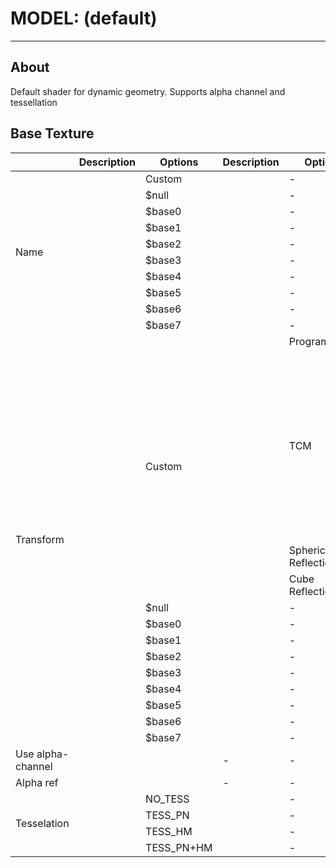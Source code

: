 # MODEL: (default)

___

## About

Default shader for dynamic geometry. Supports alpha channel and tessellation

## Base Texture

<table><thead>
  <tr>
    <th></th>
    <th>Description</th>
    <th>Options</th>
    <th>Description</th>
    <th>Options</th>
    <th>Description</th>
    <th>Options</th>
    <th>Description</th>
  </tr></thead>
<tbody>
  <tr>
    <td rowspan="10">Name</td>
    <td rowspan="10"></td>
    <td>Custom</td>
    <td></td>
    <td>-</td>
    <td>-</td>
    <td>-</td>
    <td>-</td>
  </tr>
  <tr>
    <td>$null</td>
    <td></td>
    <td>-</td>
    <td>-</td>
    <td>-</td>
    <td>-</td>
  </tr>
  <tr>
    <td>$base0</td>
    <td></td>
    <td>-</td>
    <td>-</td>
    <td>-</td>
    <td>-</td>
  </tr>
  <tr>
    <td>$base1</td>
    <td></td>
    <td>-</td>
    <td>-</td>
    <td>-</td>
    <td>-</td>
  </tr>
  <tr>
    <td>$base2</td>
    <td></td>
    <td>-</td>
    <td>-</td>
    <td>-</td>
    <td>-</td>
  </tr>
  <tr>
    <td>$base3</td>
    <td></td>
    <td>-</td>
    <td>-</td>
    <td>-</td>
    <td>-</td>
  </tr>
  <tr>
    <td>$base4</td>
    <td></td>
    <td>-</td>
    <td>-</td>
    <td>-</td>
    <td>-</td>
  </tr>
  <tr>
    <td>$base5</td>
    <td></td>
    <td>-</td>
    <td>-</td>
    <td>-</td>
    <td>-</td>
  </tr>
  <tr>
    <td>$base6</td>
    <td></td>
    <td>-</td>
    <td>-</td>
    <td>-</td>
    <td></td>
  </tr>
  <tr>
    <td>$base7</td>
    <td></td>
    <td>-</td>
    <td>-</td>
    <td>-</td>
    <td>-</td>
  </tr>
  <tr>
    <td rowspan="20">Transform</td>
    <td rowspan="20"></td>
    <td rowspan="11">Custom</td>
    <td rowspan="11"></td>
    <td>Programmable</td>
    <td></td>
    <td>-</td>
    <td>-</td>
  </tr>
  <tr>
    <td rowspan="8">TCM</td>
    <td rowspan="8">Mode in which the matrix controls animated transformations of texture coordinates</td>
    <td>Scale enabled</td>
    <td>Enabling scaling</td>
  </tr>
  <tr>
    <td>Scale U</td>
    <td>U-axis scaling</td>
  </tr>
  <tr>
    <td>Scale V</td>
    <td>V-axis scaling</td>
  </tr>
  <tr>
    <td>Rotate enabled</td>
    <td>Enabling rotating</td>
  </tr>
  <tr>
    <td>Rotate</td>
    <td></td>
  </tr>
  <tr>
    <td>Scroll enabled</td>
    <td>Enable scrolling</td>
  </tr>
  <tr>
    <td>Scroll U</td>
    <td></td>
  </tr>
  <tr>
    <td>Scroll V</td>
    <td></td>
  </tr>
  <tr>
    <td>Spherical Reflection</td>
    <td></td>
    <td>-</td>
    <td>-</td>
  </tr>
  <tr>
    <td>Cube Reflection</td>
    <td></td>
    <td>-</td>
    <td>-</td>
  </tr>
  <tr>
    <td>$null</td>
    <td></td>
    <td>-</td>
    <td>-</td>
    <td>-</td>
    <td>-</td>
  </tr>
  <tr>
    <td>$base0</td>
    <td></td>
    <td>-</td>
    <td>-</td>
    <td>-</td>
    <td>-</td>
  </tr>
  <tr>
    <td>$base1</td>
    <td></td>
    <td>-</td>
    <td>-</td>
    <td>-</td>
    <td>-</td>
  </tr>
  <tr>
    <td>$base2</td>
    <td></td>
    <td>-</td>
    <td>-</td>
    <td>-</td>
    <td>-</td>
  </tr>
  <tr>
    <td>$base3</td>
    <td></td>
    <td>-</td>
    <td>-</td>
    <td>-</td>
    <td>-</td>
  </tr>
  <tr>
    <td>$base4</td>
    <td></td>
    <td>-</td>
    <td>-</td>
    <td>-</td>
    <td>-</td>
  </tr>
  <tr>
    <td>$base5</td>
    <td></td>
    <td>-</td>
    <td>-</td>
    <td>-</td>
    <td>-</td>
  </tr>
  <tr>
    <td>$base6</td>
    <td></td>
    <td>-</td>
    <td>-</td>
    <td>-</td>
    <td>-</td>
  </tr>
  <tr>
    <td>$base7</td>
    <td></td>
    <td>-</td>
    <td>-</td>
    <td>-</td>
    <td>-</td>
  </tr>
  <tr>
    <td>Use alpha-channel</td>
    <td></td>
    <td></td>
    <td>-</td>
    <td>-</td>
    <td>-</td>
    <td>-</td>
    <td></td>
  </tr>
  <tr>
    <td>Alpha ref</td>
    <td></td>
    <td></td>
    <td>-</td>
    <td>-</td>
    <td>-</td>
    <td>-</td>
    <td>-</td>
  </tr>
  <tr>
    <td rowspan="4">Tesselation</td>
    <td rowspan="4"></td>
    <td>NO_TESS</td>
    <td></td>
    <td>-</td>
    <td>-</td>
    <td>-</td>
    <td>-</td>
  </tr>
  <tr>
    <td>TESS_PN</td>
    <td></td>
    <td>-</td>
    <td>-</td>
    <td>-</td>
    <td>-</td>
  </tr>
  <tr>
    <td>TESS_HM</td>
    <td></td>
    <td>-</td>
    <td>-</td>
    <td>-</td>
    <td>-</td>
  </tr>
  <tr>
    <td>TESS_PN+HM</td>
    <td></td>
    <td>-</td>
    <td>-</td>
    <td>-</td>
    <td>-</td>
  </tr>
</tbody></table>
